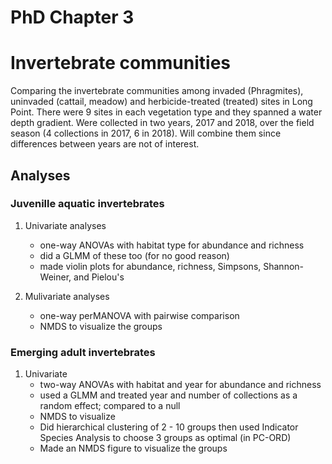 # PhD Chapter 3
# Invertebrate communities


Comparing the invertebrate communities among invaded (Phragmites), uninvaded (cattail, meadow) and herbicide-treated (treated) sites in Long Point. There were 9 sites in each vegetation type and they spanned a water depth gradient. Were collected in two years, 2017 and 2018, over the field season (4 collections in 2017, 6 in 2018). Will combine them since differences between years are not of interest. 

## Analyses

### Juvenille aquatic invertebrates

1. Univariate analyses
    - one-way ANOVAs with habitat type for abundance and richness
    - did a GLMM of these too (for no good reason)
    - made violin plots for abundance, richness, Simpsons, Shannon-Weiner, and Pielou's
    
2. Mulivariate analyses
    - one-way perMANOVA with pairwise comparison
    - NMDS to visualize the groups
    
### Emerging adult invertebrates

1. Univariate
    - two-way ANOVAs with habitat and year for abundance and richness
    - used a GLMM and treated year and number of collections as a random effect; compared to a null
    - NMDS to visualize 
    - Did hierarchical clustering of 2 - 10 groups then used Indicator Species Analysis to choose 3 groups as optimal (in PC-ORD)
    - Made an NMDS figure to visualize the groups
